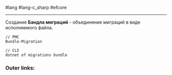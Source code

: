 #lang #lang-c_sharp #efcore

---
Cоздание **Бандла миграций** - объединение миграций в виде исполняемого файла. 
```
// PMC
Bundle-Migration

// CLI
dotnet ef migrations bundle
```

### Outer links: